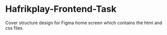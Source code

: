 # Hafrikplay-Frontend-Task
Cover structure design for Figma home screen which contains the html and css files.
